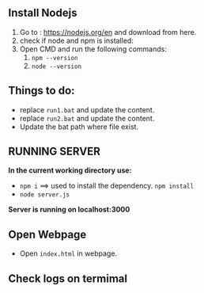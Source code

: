 ## Install Nodejs

1. Go to : https://nodejs.org/en and download from here.
2. check if node and npm is installed:
3. Open CMD and run the following commands:
   1. `npm --version`
   2. `node --version`

## Things to do:

- replace `run1.bat` and update the content.
- replace `run2.bat` and update the content.
- Update the bat path where file exist.

## RUNNING SERVER

**In the current working directory use:**

- `npm i` ==> used to install the dependency. `npm install`
- `node server.js`

**Server is running on localhost:3000**

## Open Webpage

- Open `index.html` in webpage.

## Check logs on termimal
